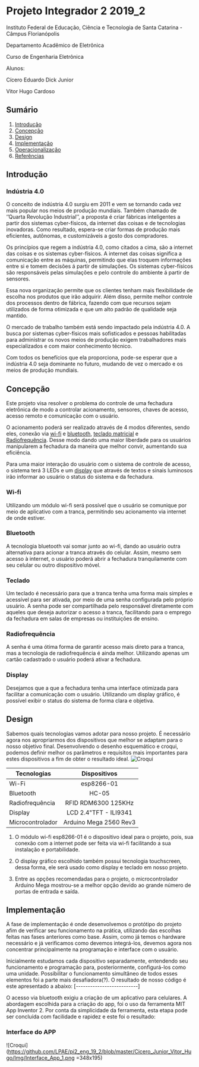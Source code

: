 
# Projeto Integrador 2 2019_2

Instituto Federal de Educação, Ciência e Tecnologia de Santa Catarina - Câmpus Florianópolis

Departamento Acadêmico de Eletrônica

Curso de Engenharia Eletrônica

Alunos:

Cícero Eduardo Dick Junior

Vitor Hugo Cardoso

## Sumário

1. [Introdução](#Introdução)
2. [Concepção](#Concepção)
3. [Design](#Design)
4. [Implementação](#Implementação)
5. [Operacionalização](#Operacionalização)
6. [Referências](#Referências)

## Introdução

### Indústria 4.0

O conceito de indústria 4.0 surgiu em 2011 e vem se tornando cada vez mais popular nos meios de produção mundiais. Também chamado de ‘’Quarta Revolução Industrial’’, a proposta é criar fábricas inteligentes a partir dos sistemas cyber-físicos, da internet das coisas e de tecnologias inovadoras. Como resultado, espera-se criar formas de produção mais eficientes, autônomas, e customizáveis a gosto dos compradores.

Os princípios que regem a indústria 4.0, como citados a cima, são a internet das coisas e os sistemas cyber-físicos. A internet das coisas significa a comunicação entre as máquinas, permitindo que elas troquem informações entre si e tomem decisões á partir de simulações. Os sistemas cyber-físicos são responsáveis pelas simulações e pelo controle do ambiente á partir de sensores.

Essa nova organização permite que os clientes tenham mais flexibilidade de escolha nos produtos que irão adquirir. Além disso, permite melhor controle dos processos dentro de fábrica, fazendo com que recursos sejam utilizados de forma otimizada e que um alto padrão de qualidade seja mantido.

O mercado de trabalho também está sendo impactado pela indústria 4.0. A busca por sistemas cyber-físicos mais sofisticados e pessoas habilitadas para administrar os novos meios de produção exigem trabalhadores mais especializados e com maior conhecimento técnico.

Com todos os benefícios que ela proporciona, pode-se esperar que a indústria 4.0 seja dominante no futuro, mudando de vez o mercado e os meios de produção mundiais.

## Concepção

Este projeto visa resolver o problema do controle de uma fechadura eletrônica de modo a controlar acionamento, sensores, chaves de acesso, acesso remoto e comunicação com o usuário.

O acionamento poderá ser realizado através de 4 modos diferentes, sendo eles, conexão via [wi-fi](#Wi-fi) e [bluetooth](#Bluetooth), [teclado matricial](#Teclado) e [Radiofrequência](#Radiofrequência). Desse modo dando uma maior liberdade para os usuários manipularem a fechadura da maneira que melhor convir, aumentando sua eficiência.

Para uma maior interação do usuário com o sistema de controle de acesso, o sistema terá 3 LEDs e um [display](#Display) que através de textos e sinais luminosos irão informar ao usuário o status do sistema e da fechadura. 

### Wi-fi

Utilizando um módulo wi-fi será possível que o usuário se comunique por meio de aplicativo com a tranca, permitindo seu acionamento via internet de onde estiver.

### Bluetooth

A tecnologia bluetooth vai somar junto ao wi-fi, dando ao usuário outra alternativa para acionar a tranca através do celular. Assim, mesmo sem acesso à internet, o usuário poderá abrir a fechadura tranquilamente com seu celular ou outro dispositivo móvel.

### Teclado

Um teclado é necessário para que a tranca tenha uma forma mais simples e acessível para ser ativada, por meio de uma senha configurada pelo próprio usuário. A senha pode ser compartilhada pelo responsável diretamente com aqueles que deseja autorizar o acesso a tranca, facilitando para o emprego da fechadura em salas de empresas ou instituições de ensino.

### Radiofrequência

A senha é uma ótima forma de garantir acesso mais direto para a tranca, mas a tecnologia de radiofrequência é ainda melhor. Utilizando apenas um cartão cadastrado o usuário poderá ativar a fechadura.

### Display

Desejamos que a que a fechadura tenha uma interface otimizada para facilitar a comunicação com o usuário. Utilizando um display gráfico, é possível exibir o status do sistema de forma clara e objetiva.

## Design

Sabemos quais tecnologias vamos adotar para nosso projeto. É necessário agora nos apropriarmos dos dispositivos que melhor se adaptam para o nosso objetivo final. Desenvolvendo o desenho esquemático e croqui, podemos definir melhor os parâmetros e requisitos mais importantes para estes dispositivos a fim de obter o resultado ideal.
![Croqui](https://github.com/LPAE/pi2_eng_19_2/blob/master/Cicero_Junior_Vitor_Hugo/Img/Croqui_bb.png)

| Tecnologias      | Dispositivos           |
| -----------------|:----------------------:|
| Wi-Fi            | esp8266-01             |
| Bluetooth        | HC-05                  |
| Radiofrequência  | RFID RDM6300 125KHz    |
| Display          | LCD 2.4"TFT - ILI9341  |
| Microcontrolador | Arduino Mega 2560 Rev3 |

1. O módulo wi-fi esp8266-01 é o dispositivo ideal para o projeto, pois, sua conexão com a internet pode ser feita via wi-fi facilitando a sua instalação e portabilidade.

2. O display gráfico escolhido também possui tecnologia touchscreen, dessa forma, ele será usado como display e teclado em nosso projeto.

3. Entre as opções recomendadas para o projeto, o microcontrolador Arduino Mega mostrou-se a melhor opção devido ao grande número de portas de entrada e saída.

## Implementação

A fase de implementação é onde desenvolvemos o protótipo do projeto afim de verificar seu funcionamento na prática, utilizando das escolhas feitas nas fases anteriores como base. Assim, como já temos o hardware necessário e já verificamos como devemos integrá-los, devemos agora nos concentrar principalmente na programação e interface com o usuário. 

Inicialmente estudamos cada dispositivo separadamente, entendendo seu funcionamento e programação para, posteriormente, configurá-los como uma unidade. Possibilitar o funcionamento simultâneo de todos esses elementos foi a parte mais desafiadora(?). O resultado de nosso código é este apresentado a abaixo:
[--------------------------]

O acesso via bluetooth exigiu a criação de um aplicativo para celulares. A abordagem escolhida para a criação do app, foi o uso da ferramenta MIT App Inventor 2. Por conta da simplicidade da ferramenta, esta etapa pode ser concluída com facilidade e rapidez e este foi o resultado:
### Interface do APP
![Croqui](https://github.com/LPAE/pi2_eng_19_2/blob/master/Cicero_Junior_Vitor_Hugo/Img/Interface_App_1.png =348x195)


